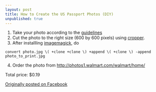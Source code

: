 ```yaml
---
layout: post
title: How to Create the US Passport Photos (DIY)
unpublished: true
---
```


1. Take your photo according to the [guidelines](https://travel.state.gov/content/passports/en/passports/photos/photos.html)
2. Cut the photo to the right size (600 by 600 pixels) using [cropper](https://travel.state.gov/content/dam/passports/FIG_cropper.swf).
3. After installling [imagemagick](https://www.imagemagick.org/script/binary-releases.php), do 

`convert photo.jpg \( +clone +clone \) +append \( +clone \) -append photo_to_print.jpg`

4. Order the photo from http://photos1.walmart.com/walmart/home/

Total price: $0.19

[Originally posted on Facebook](https://www.facebook.com/yijisoo/posts/10101255197111849)